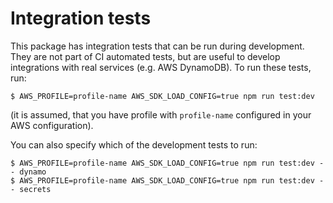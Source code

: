 # Integration tests

This package has integration tests that can be run during development. They are not part of CI automated tests,
but are useful to develop integrations with real services (e.g. AWS DynamoDB). To run these tests, run:

```
$ AWS_PROFILE=profile-name AWS_SDK_LOAD_CONFIG=true npm run test:dev
```

(it is assumed, that you have profile with `profile-name` configured in your AWS configuration).

You can also specify which of the development tests to run:

```
$ AWS_PROFILE=profile-name AWS_SDK_LOAD_CONFIG=true npm run test:dev -- dynamo
$ AWS_PROFILE=profile-name AWS_SDK_LOAD_CONFIG=true npm run test:dev -- secrets
```
